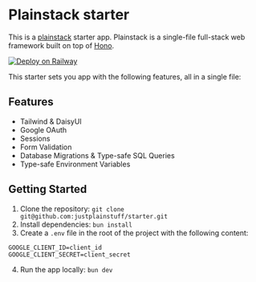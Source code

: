 # Plainstack starter

This is a [plainstack](https://github.com/justplainstuff/plainstack) starter app. Plainstack is a single-file full-stack web framework built on top of [Hono](https://github.com/honojs/hono).

[![Deploy on Railway](https://railway.app/button.svg)](https://railway.app/template/DN1vgp?referralCode=aU-ol3)

This starter sets you app with the following features, all in a single file:

## Features

- Tailwind & DaisyUI
- Google OAuth
- Sessions
- Form Validation
- Database Migrations & Type-safe SQL Queries
- Type-safe Environment Variables

## Getting Started

1. Clone the repository: `git clone git@github.com:justplainstuff/starter.git`
2. Install dependencies: `bun install`
3. Create a `.env` file in the root of the project with the following content:

```env
GOOGLE_CLIENT_ID=client_id
GOOGLE_CLIENT_SECRET=client_secret
```

4. Run the app locally: `bun dev`
